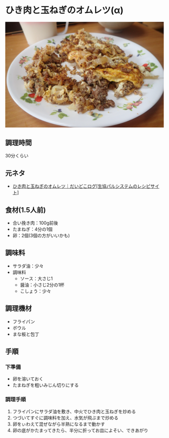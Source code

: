 # ひき肉と玉ねぎのオムレツ(α)

![調理写真](ひき肉と玉ねぎのオムレツ.jpg)

## 調理時間

30分くらい

## 元ネタ

* [ひき肉と玉ねぎのオムレツ｜だいどこログ\[生協パルシステムのレシピサイト\]](https://daidokolog.pal-system.co.jp/recipe/4806)

## 食材(1.5人前)

* 合い挽き肉：100g前後
* たまねぎ：4分の1個
* 卵：2個(3個の方がいいかも)

## 調味料

* サラダ油：少々
* 調味料
  * ソース：大さじ1
  * 醤油：小さじ2分の1杯
  * こしょう：少々

## 調理機材

* フライパン
* ボウル
* まな板と包丁

## 手順

### 下準備

* 卵を溶いておく
* たまねぎを粗いみじん切りにする

### 調理手順

1. フライパンにサラダ油を敷き、中火でひき肉と玉ねぎを炒める
2. つづいてすぐに調味料を加え、水気が飛ぶまで炒める
3. 卵をぃわえて混ぜながら半熟になるまで動かす
4. 卵の底がかたまってきたら、半分に折ってお皿によそい、できあがり
